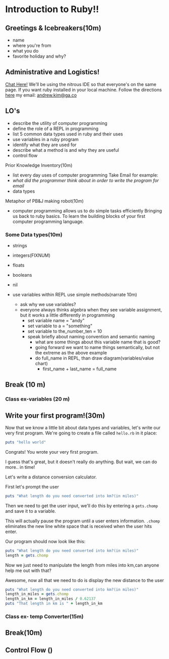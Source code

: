 # Introduction to Ruby!!

## Greetings & Icebreakers(10m)
- name
- where you're from
- what you do
- favorite holiday and why?

## Administrative and Logistics!
[Chat Here!](http://www.disposablechat.com/chat/intro+to+ruby%21?password=)
We'll be using the nitrous IDE so that everyone's on the same page. If you want ruby installed in your local machine. Follow the directions [here](https://pine.fm/LearnToProgram/chap_00.html)
my email: andrew.kim@ga.co


## LO's
- describe the utility of computer programming
- define the role of a REPL in programming
- list 5 common data types used in ruby and their uses
- use variables in a ruby program
- identify what they are used for
- describe what a method is and why they are useful
- control flow

Prior Knowledge Inventory(10m)
-	list every day uses of computer programming
Take Email for example:
- *what did the programmer think about in order to write the program for email*
- data types

Metaphor of PB&J making robot(10m)
- computer programming allows us to do simple tasks efficiently
Bringing us back to ruby basics. To learn the building blocks of your first computer programming language.

### Some Data types(10m)
- strings
- integers(FIXNUM)
- floats
- booleans
- nil

- use variables within REPL use simple methods(narrate 10m)
	- ask why we use variables?
  - everyone always thinks algebra when they see variable assignment, but it works a little differently in programming
	- set variable name = "andy"
	- set variable to a = "something"
	- set variable to the_number_ten = 10
	- speak briefly about naming convention and semantic naming
		- what are some things about this variable name that is good?
		- going forward we want to name things semantically, but not the extreme as the above example
		- do full_name in REPL, than draw diagram(variables/value chart)
			- first_name + last_name = full_name

## Break (10 m)
### Class ex-variables (20 m)
## Write your first program!(30m)
Now that we know a little bit about data types and variables, let's write our very first program. We're going to create a file called `hello.rb` in it place:

```ruby
puts "hello world"
```

Congrats! You wrote your very first program.

I guess that's great, but it doesn't really do anything. But wait, we can do more.. in time!

Let's write a distance conversion calculator.

First let's prompt the user

```ruby
puts "What length do you need converted into km?(in miles)"
```

Then we need to get the user input, we'll do this by entering a `gets.chomp` and save it to a variable.

This will actually pause the program until a user enters information. `.chomp` eliminates the new line white space that is received when the user hits enter.

Our program should now look like this:

```ruby
puts "What length do you need converted into km?(in miles)"
length = gets.chomp
```

Now we just need to manipulate the length from miles into km,can anyone help me out with that?

Awesome, now all that we need to do is display the new distance to the user

```ruby
puts "What length do you need converted into km?(in miles)"
length_in_miles = gets.chomp
length_in_km = length_in_miles / 0.62137
puts "That length in km is " + length_in_km
```

### Class ex- temp Converter(15m)
## Break(10m)

## Control Flow ()
